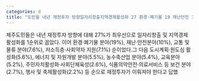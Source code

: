 ```yaml
---
categories: d
title: "도민들 내년 재정투자 방향일자리창출지역경제활성화 27 환경·폐기물 19 재난안전 10 순"
---
```

제주도민들은 내년 재정투자 방향에 대해 27%가 최우선으로 일자리창출 및 지역경제 활성화를 1순위로 꼽았다. 이어 환경·폐기물 분야(19%), 재난·안전분야(10%), 교통 및 물류 분야(7.6%), 저소득층·사회약자 지원(7.1%) 순이었다.그 다음 도시계획·원도심 활성화(5.6%), 에너지 및 자원개발 분야(5.5%), 농수축산업 분야(5.4%), 교육분야(5.2%), 주민자치활성화·사회단체육성(2.6%), 식품의약안전·의료서비스 등 보건 분야(2.7%), 행사 및 축제활성화(2.2%) 등 순으로 재정투자가 이뤄져야 한다고 답했